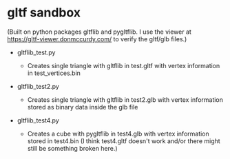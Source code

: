 gltf sandbox
============

(Built on python packages gltflib and pygltflib. I use the viewer at
https://gltf-viewer.donmccurdy.com/ to verify the gltf/glb files.)

* gltflib_test.py

  - Creates single triangle with gltflib in test.gltf with vertex
    information in test_vertices.bin

* gltflib_test2.py

  - Creates single triangle with gltflib in test2.glb with vertex
    information stored as binary data inside the glb file

* gltflib_test4.py

  - Creates a cube with pygltflib in test4.glb with vertex information
    stored in test4.bin (I think test4.gltf doesn't work and/or there
    might still be something broken here.)

